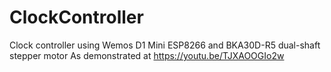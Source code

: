 # ClockController
Clock controller using Wemos D1 Mini ESP8266 and BKA30D-R5 dual-shaft stepper motor
As demonstrated at https://youtu.be/TJXAOOGIo2w
